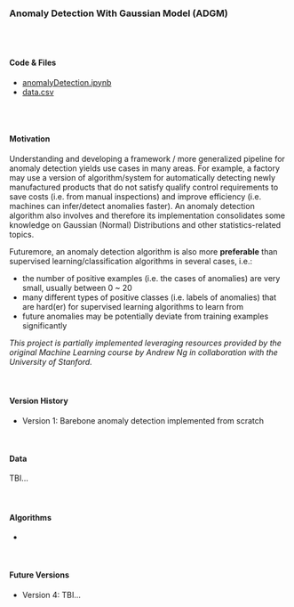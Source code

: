 ### Anomaly Detection With Gaussian Model (ADGM)
</br>
</br>

#### Code & Files
- [anomalyDetection.ipynb](https://colab.research.google.com/drive/1qQc0GQi--4kCBnAHYNxAM_j17VB7lpW_?usp=sharing)
- [data.csv]()
</br>
<br/>

#### Motivation
Understanding and developing a framework / more generalized pipeline for anomaly detection yields use cases in many areas. For example, a factory may use a version of algorithm/system for automatically detecting newly manufactured products that do not satisfy qualify control requirements to save costs (i.e. from manual inspections) and improve efficiency (i.e. machines can infer/detect anomalies faster). An anomaly detection algorithm also involves and therefore its implementation consolidates some knowledge on Gaussian (Normal) Distributions and other statistics-related topics.

Futuremore, an anomaly detection algorithm is also more **preferable** than supervised learning/classification algorithms in several cases, i.e.:
- the number of positive examples (i.e. the cases of anomalies) are very small, usually between 0 ~ 20
- many different types of positive classes (i.e. labels of anomalies) that are hard(er) for supervised learning algorithms to learn from
- future anomalies may be potentially deviate from training examples significantly

_This project is partially implemented leveraging resources provided by the original Machine Learning course by Andrew Ng in collaboration with the University of Stanford._
</br>
</br>
<br/>

#### Version History
- Version 1: Barebone anomaly detection implemented from scratch
</br>

#### Data
TBI...
</br>
</br>
<br/>

#### Algorithms
- 
</br>

#### Future Versions
- Version 4: TBI...
